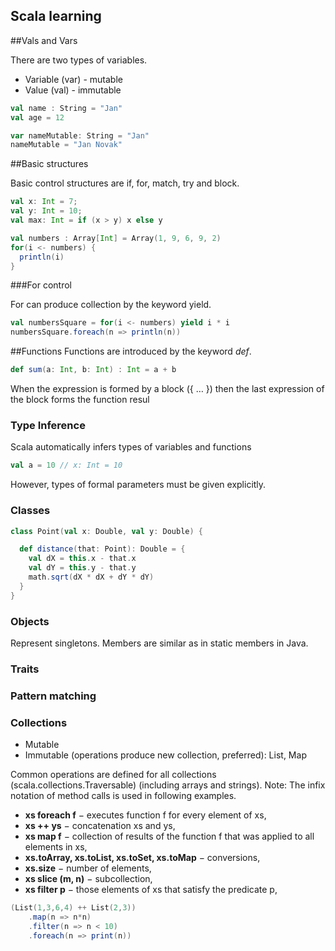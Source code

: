 Scala learning
---

##Vals and Vars

There are two types of variables.
* Variable (var) - mutable
* Value (val) - immutable

```scala
val name : String = "Jan"
val age = 12

var nameMutable: String = "Jan"
nameMutable = "Jan Novak"
```

##Basic structures

Basic control structures are if, for, match, try and block.

```scala
val x: Int = 7;
val y: Int = 10;
val max: Int = if (x > y) x else y

val numbers : Array[Int] = Array(1, 9, 6, 9, 2)
for(i <- numbers) {
  println(i)
}
```

###For control

For can produce collection by the keyword yield.
```scala
val numbersSquare = for(i <- numbers) yield i * i
numbersSquare.foreach(n => println(n))
```

##Functions
Functions are introduced by the keyword _def_.
```scala
def sum(a: Int, b: Int) : Int = a + b
```

When the expression is formed by a block ({ … }) then the last expression of the block forms the function resul


### Type Inference
Scala automatically infers types of variables and functions
```scala
val a = 10 // x: Int = 10
```

However, types of formal parameters must be given explicitly.

### Classes

```scala
class Point(val x: Double, val y: Double) {

  def distance(that: Point): Double = {
    val dX = this.x - that.x
    val dY = this.y - that.y
    math.sqrt(dX * dX + dY * dY)
  }
}
```
### Objects
Represent singletons. Members are similar as in static members in Java.


### Traits

### Pattern matching

### Collections
- Mutable
- Immutable (operations produce new collection, preferred): List, Map

Common operations are defined for all collections (scala.collections.Traversable) (including arrays and strings).
Note: The infix notation of method calls is used in following examples.
- **xs foreach f** − executes function f for every element of xs,
- **xs ++ ys** − concatenation xs and ys,
- **xs map f** − collection of results of the function f that was applied to all elements in xs,
- **xs.toArray, xs.toList, xs.toSet, xs.toMap** − conversions,
- **xs.size** − number of elements,
- **xs slice (m, n)** − subcollection,
- **xs filter p** − those elements of xs that satisfy the predicate p,

``` scala
(List(1,3,6,4) ++ List(2,3))
    .map(n => n*n)
    .filter(n => n < 10)
    .foreach(n => print(n))
```
